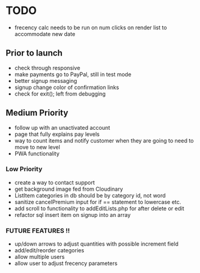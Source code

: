 # TODO

- frecency calc needs to be run on num clicks on render list to accommodate new date

## Prior to launch

- check through responsive
- make payments go to PayPal, still in test mode
- better signup messaging
- signup change color of confirmation links
- check for exit(); left from debugging
 
## Medium Priority

- follow up with an unactivated account
- page that fully explains pay levels
- way to count items and notify customer when they are going to need to move to new level
- PWA functionality

### Low Priority

- create a way to contact support
- get background image fed from Cloudinary
- ListItem categories in db should be by category id, not word
- sanitize cancelPremium input for if == statement to lowercase etc.
- add scroll to functionality to addEditLists.php for after delete or edit
- refactor sql insert item on signup into an array

### FUTURE FEATURES !!

- up/down arrows to adjust quantities with possible increment field
- add/edit/reorder categories
- allow multiple users
- allow user to adjust frecency parameters